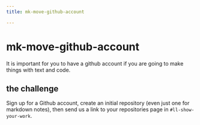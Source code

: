 ```yaml
---
title: mk-move-github-account

---
```


# mk-move-github-account

It is important for you to have a github account if you are going to make things with text and code.

## the challenge

Sign up for a Github account, create an initial repository (even just one for markdown notes), then send us a link to your repositories page in `#ll-show-your-work`.